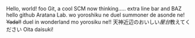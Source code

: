 Hello, world!
foo
Git, a cool SCM
now thinking.....
extra line
bar and BAZ
hello github
Aratana Lab. wo yoroshiku ne
duel summoner de asonde ne!
<del>Yada!!</del>
duel in wonderland mo yorosiku ne!!
天神近辺のおいしい*屋台*教えてください
Oita daisuki!
